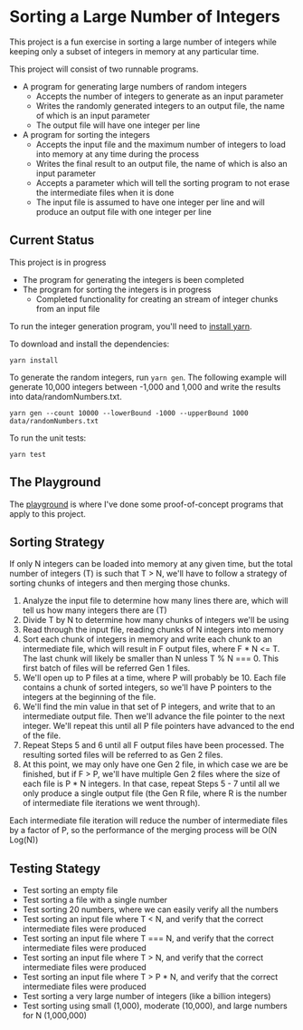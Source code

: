 # Sorting a Large Number of Integers

This project is a fun exercise in sorting a large number of integers while keeping only a subset of integers in memory at any particular time.

This project will consist of two runnable programs.

- A program for generating large numbers of random integers
  - Accepts the number of integers to generate as an input parameter
  - Writes the randomly generated integers to an output file, the name of which is an input parameter
  - The output file will have one integer per line
- A program for sorting the integers
  - Accepts the input file and the maximum number of integers to load into memory at any time during the process
  - Writes the final result to an output file, the name of which is also an input parameter
  - Accepts a parameter which will tell the sorting program to not erase the intermediate files when it is done
  - The input file is assumed to have one integer per line and will produce an output file with one integer per line

## Current Status

This project is in progress
- The program for generating the integers is been completed
- The program for sorting the integers is in progress
	- Completed functionality for creating an stream of integer chunks from an input file

To run the integer generation program, you'll need to [install yarn](https://yarnpkg.com/lang/en/docs/install/). 

To download and install the dependencies:

```
yarn install
```

To generate the random integers, run ```yarn gen```. The following example will generate 10,000 integers between -1,000 and 1,000 and write the results into data/randomNumbers.txt.

```
yarn gen --count 10000 --lowerBound -1000 --upperBound 1000 data/randomNumbers.txt
```

To run the unit tests:

```
yarn test
```

## The Playground

The [playground](playground/README.md) is where I've done some proof-of-concept programs that apply to this project.
  
## Sorting Strategy

If only N integers can be loaded into memory at any given time, but the total number of integers (T) is such that T > N, we'll have to follow a strategy of sorting chunks of integers and then merging those chunks.

1. Analyze the input file to determine how many lines there are, which will tell us how many integers there are (T)
2. Divide T by N to determine how many chunks of integers we'll be using
3. Read through the input file, reading chunks of N integers into memory
4. Sort each chunk of integers in memory and write each chunk to an intermediate file, which will result in F output files, where F * N <= T. The last chunk will likely be smaller than N unless T % N === 0. This first batch of files will be referred Gen 1 files.
5. We'll open up to P files at a time, where P will probably be 10. Each file contains a chunk of sorted integers, so we'll have P pointers to the integers at the beginning of the file.
6. We'll find the min value in that set of P integers, and write that to an intermediate output file. Then we'll advance the file pointer to the next integer. We'll repeat this until all P file pointers have advanced to the end of the file.
7. Repeat Steps 5 and 6 until all F output files have been processed. The resulting sorted files will be referred to as Gen 2 files. 
8. At this point, we may only have one Gen 2 file, in which case we are be finished, but if F > P, we'll have multiple Gen 2 files where the size of each file is P * N integers. In that case, repeat Steps 5 - 7 until all we only produce a single output file (the Gen R file, where R is the number of intermediate file iterations we went through). 

Each intermediate file iteration will reduce the number of intermediate files by a factor of P, so the performance of the merging process will be O(N Log(N))

## Testing Stategy

- Test sorting an empty file
- Test sorting a file with a single number
- Test sorting 20 numbers, where we can easily verify all the numbers
- Test sorting an input file where T < N, and verify that the correct intermediate files were produced
- Test sorting an input file where T === N, and verify that the correct intermediate files were produced
- Test sorting an input file where T > N, and verify that the correct intermediate files were produced
- Test sorting an input file where T > P * N, and verify that the correct intermediate files were produced
- Test sorting a very large number of integers (like a billion integers)
- Test sorting using small (1,000), moderate (10,000), and large numbers for N (1,000,000)
